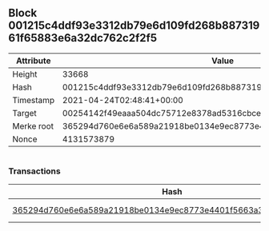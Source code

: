 ## Block 001215c4ddf93e3312db79e6d109fd268b88731961f65883e6a32dc762c2f2f5

Attribute | Value
--- | ---
Height | 33668
Hash | 001215c4ddf93e3312db79e6d109fd268b88731961f65883e6a32dc762c2f2f5
Timestamp | 2021-04-24T02:48:41+00:00
Target | 00254142f49eaaa504dc75712e8378ad5316cbcead634704b3734b6271167cc4
Merke root | 365294d760e6e6a589a21918be0134e9ec8773e4401f5663a32f3c5b6c0db731
Nonce | 4131573879

```

```

### Transactions

Hash | Amount
--- | ---
[365294d760e6e6a589a21918be0134e9ec8773e4401f5663a32f3c5b6c0db731](365294d760e6e6a589a21918be0134e9ec8773e4401f5663a32f3c5b6c0db731.md) | 10.00000000 SKEPTI 
